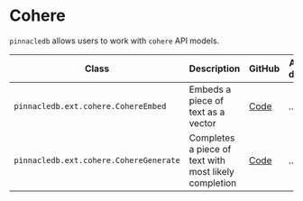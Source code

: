# Cohere

`pinnacledb` allows users to work with `cohere` API models.


| Class | Description | GitHub | API-docs |
| --- | --- | --- | --- |
| `pinnacledb.ext.cohere.CohereEmbed` | Embeds a piece of text as a vector | [Code](https://github.com/SuperDuperDB/pinnacledb/blob/main/pinnacledb/ext/cohere/model.py) | ... |
| `pinnacledb.ext.cohere.CohereGenerate` | Completes a piece of text with most likely completion | [Code](https://github.com/SuperDuperDB/pinnacledb/blob/main/pinnacledb/ext/cohere/model.py) | ... |